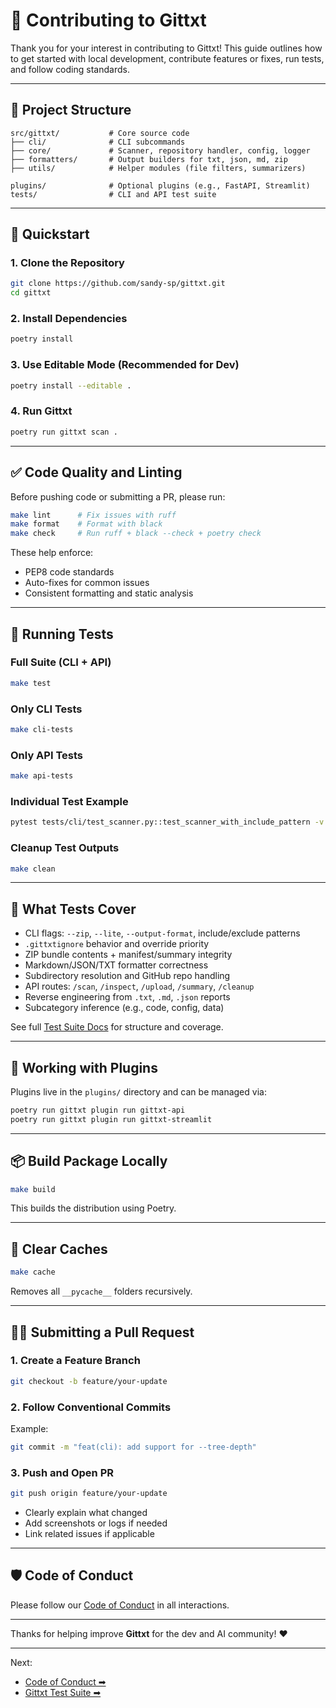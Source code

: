 # 🙌 Contributing to Gittxt

Thank you for your interest in contributing to Gittxt!
This guide outlines how to get started with local development, contribute features or fixes, run tests, and follow coding standards.

---

## 🧭 Project Structure

```
src/gittxt/           # Core source code
├── cli/              # CLI subcommands
├── core/             # Scanner, repository handler, config, logger
├── formatters/       # Output builders for txt, json, md, zip
├── utils/            # Helper modules (file filters, summarizers)

plugins/              # Optional plugins (e.g., FastAPI, Streamlit)
tests/                # CLI and API test suite
```

---

## 🚀 Quickstart

### 1. Clone the Repository
```bash
git clone https://github.com/sandy-sp/gittxt.git
cd gittxt
```

### 2. Install Dependencies
```bash
poetry install
```

### 3. Use Editable Mode (Recommended for Dev)
```bash
poetry install --editable .
```

### 4. Run Gittxt
```bash
poetry run gittxt scan .
```

---

## ✅ Code Quality and Linting

Before pushing code or submitting a PR, please run:

```bash
make lint      # Fix issues with ruff
make format    # Format with black
make check     # Run ruff + black --check + poetry check
```

These help enforce:
- PEP8 code standards
- Auto-fixes for common issues
- Consistent formatting and static analysis

---

## 🧪 Running Tests

### Full Suite (CLI + API)
```bash
make test
```

### Only CLI Tests
```bash
make cli-tests
```

### Only API Tests
```bash
make api-tests
```

### Individual Test Example
```bash
pytest tests/cli/test_scanner.py::test_scanner_with_include_pattern -v
```

### Cleanup Test Outputs
```bash
make clean
```

---

## 🧠 What Tests Cover

- CLI flags: `--zip`, `--lite`, `--output-format`, include/exclude patterns
- `.gittxtignore` behavior and override priority
- ZIP bundle contents + manifest/summary integrity
- Markdown/JSON/TXT formatter correctness
- Subdirectory resolution and GitHub repo handling
- API routes: `/scan`, `/inspect`, `/upload`, `/summary`, `/cleanup`
- Reverse engineering from `.txt`, `.md`, `.json` reports
- Subcategory inference (e.g., code, config, data)

See full [Test Suite Docs](tests.md) for structure and coverage.

---

## 🔌 Working with Plugins

Plugins live in the `plugins/` directory and can be managed via:
```bash
poetry run gittxt plugin run gittxt-api
poetry run gittxt plugin run gittxt-streamlit
```

---

## 📦 Build Package Locally
```bash
make build
```
This builds the distribution using Poetry.

---

## 🧹 Clear Caches
```bash
make cache
```
Removes all `__pycache__` folders recursively.

---

## 🧑‍💻 Submitting a Pull Request

### 1. Create a Feature Branch
```bash
git checkout -b feature/your-update
```

### 2. Follow Conventional Commits
Example:
```bash
git commit -m "feat(cli): add support for --tree-depth"
```

### 3. Push and Open PR
```bash
git push origin feature/your-update
```

- Clearly explain what changed
- Add screenshots or logs if needed
- Link related issues if applicable

---

## 🛡 Code of Conduct
Please follow our [Code of Conduct](code-of-conduct.md) in all interactions.

---

Thanks for helping improve **Gittxt** for the dev and AI community! ❤️

---

Next:
- [Code of Conduct ➡](code-of-conduct.md)
- [Gittxt Test Suite ➡](test.md)